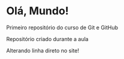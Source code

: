 # Olá, Mundo!
 Primeiro repositório do curso de Git e GitHub

Repositório criado durante a aula

Alterando linha direto no site!
